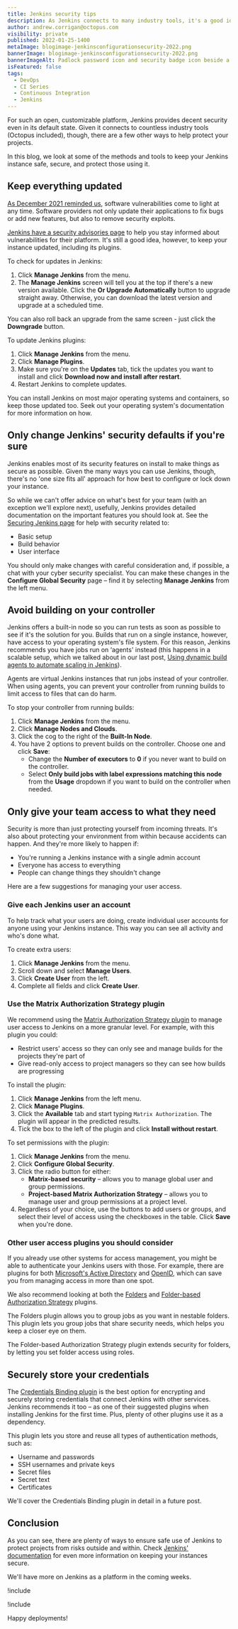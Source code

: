 ```yaml
---
title: Jenkins security tips
description: As Jenkins connects to many industry tools, it's a good idea to keep your instance as secure as possible. Here are our tips to keep your team safe.
author: andrew.corrigan@octopus.com
visibility: private
published: 2022-01-25-1400
metaImage: blogimage-jenkinsconfigurationsecurity-2022.png
bannerImage: blogimage-jenkinsconfigurationsecurity-2022.png
bannerImageAlt: Padlock password icon and security badge icon beside a computer screen with security shield icon on screen.
isFeatured: false
tags:
  - DevOps
  - CI Series
  - Continuous Integration
  - Jenkins
---
```


For such an open, customizable platform, Jenkins provides decent security even in its default state. Given it connects to countless industry tools (Octopus included), though, there are a few other ways to help protect your projects.

In this blog, we look at some of the methods and tools to keep your Jenkins instance safe, secure, and protect those using it.

## Keep everything updated

[As December 2021 reminded us](https://octopus.com/blog/octopus-deploy-log4j-response), software vulnerabilities come to light at any time. Software providers not only update their applications to fix bugs or add new features, but also to remove security exploits.

[Jenkins have a security advisories page](https://www.jenkins.io/security/advisories/) to help you stay informed about vulnerabilities for their platform. It's still a good idea, however, to keep your instance updated, including its plugins.

To check for updates in Jenkins:

1. Click **Manage Jenkins** from the menu.
1. The **Manage Jenkins** screen will tell you at the top if there's a new version available. Click the **Or Upgrade Automatically** button to upgrade straight away. Otherwise, you can download the latest version and upgrade at a scheduled time.

You can also roll back an upgrade from the same screen - just click the **Downgrade** button.

To update Jenkins plugins:

1. Click **Manage Jenkins** from the menu.
1. Click **Manage Plugins**.
1. Make sure you're on the **Updates** tab, tick the updates you want to install and click **Download now and install after restart**.
1. Restart Jenkins to complete updates.

You can install Jenkins on most major operating systems and containers, so keep those updated too. Seek out your operating system's documentation for more information on how.

## Only change Jenkins' security defaults if you're sure

Jenkins enables most of its security features on install to make things as secure as possible. Given the many ways you can use Jenkins, though, there's no 'one size fits all' approach for how best to configure or lock down your instance.

So while we can't offer advice on what's best for your team (with an exception we'll explore next), usefully, Jenkins provides detailed documentation on the important features you should look at. See the [Securing Jenkins page](https://www.jenkins.io/doc/book/security/) for help with security related to:

- Basic setup
- Build behavior
- User interface

You should only make changes with careful consideration and, if possible, a chat with your cyber security specialist. You can make these changes in the **Configure Global Security** page – find it by selecting **Manage Jenkins** from the left menu.

## Avoid building on your controller

Jenkins offers a built-in node so you can run tests as soon as possible to see if it's the solution for you. Builds that run on a single instance, however, have access to your operating system's file system. For this reason, Jenkins recommends you have jobs run on ‘agents' instead (this happens in a scalable setup, which we talked about in our last post, [Using dynamic build agents to automate scaling in Jenkins](https://octopus.com/blog/jenkins-dynamic-build-agents)).

Agents are virtual Jenkins instances that run jobs instead of your controller. When using agents, you can prevent your controller from running builds to limit access to files that can do harm.

To stop your controller from running builds:

1. Click **Manage Jenkins** from the menu.
1. Click **Manage Nodes and Clouds**.
1. Click the cog to the right of the **Built-In Node**.
1. You have 2 options to prevent builds on the controller. Choose one and click **Save**:
   - Change the **Number of executors** to **0** if you never want to build on the controller.
   - Select **Only build jobs with label expressions matching this node** from the **Usage** dropdown if you want to build on the controller when needed.

## Only give your team access to what they need

Security is more than just protecting yourself from incoming threats. It's also about protecting your environment from within because accidents can happen. And they're more likely to happen if:

- You're running a Jenkins instance with a single admin account
- Everyone has access to everything
- People can change things they shouldn't change

Here are a few suggestions for managing your user access.

### Give each Jenkins user an account

To help track what your users are doing, create individual user accounts for anyone using your Jenkins instance. This way you can see all activity and who's done what.

To create extra users:

1. Click **Manage Jenkins** from the menu.
1. Scroll down and select **Manage Users**.
1. Click **Create User** from the left.
1. Complete all fields and click **Create User**.

### Use the Matrix Authorization Strategy plugin

We recommend using the [Matrix Authorization Strategy plugin](https://plugins.jenkins.io/matrix-auth/) to manage user access to Jenkins on a more granular level. For example, with this plugin you could:

- Restrict users' access so they can only see and manage builds for the projects they're part of
- Give read-only access to project managers so they can see how builds are progressing

To install the plugin:

1. Click **Manage Jenkins** from the left menu.
1. Click **Manage Plugins**.
1. Click the **Available** tab and start typing `Matrix Authorization`. The plugin will appear in the predicted results.
1. Tick the box to the left of the plugin and click **Install without restart**.

To set permissions with the plugin:

1. Click **Manage Jenkins** from the menu.
1. Click **Configure Global Security**.
1. Click the radio button for either:
   -	**Matrix-based security** – allows you to manage global user and group permissions.
   -	**Project-based Matrix Authorization Strategy** – allows you to manage user and group permissions at a project level.
1. Regardless of your choice, use the buttons to add users or groups, and select their level of access using the checkboxes in the table. Click **Save** when you're done.

### Other user access plugins you should consider
If you already use other systems for access management, you might be able to authenticate your Jenkins users with those. For example, there are plugins for both [Microsoft's Active Directory](https://plugins.jenkins.io/ui/search?sort=relevance&categories=&labels=&view=Tiles&page=1&query=Active%20Directory) and [OpenID](https://plugins.jenkins.io/ui/search?sort=relevance&categories=&labels=&view=Tiles&page=1&query=OpenID), which can save you from managing access in more than one spot.

We also recommend looking at both the [Folders](https://plugins.jenkins.io/cloudbees-folder/) and [Folder-based Authorization Strategy](https://plugins.jenkins.io/folder-auth/) plugins. 

The Folders plugin allows you to group jobs as you want in nestable folders. This plugin lets you group jobs that share security needs, which helps you keep a closer eye on them. 

The Folder-based Authorization Strategy plugin extends security for folders, by letting you set folder access using roles.

## Securely store your credentials

The [Credentials Binding plugin](https://plugins.jenkins.io/credentials-binding/) is the best option for encrypting and securely storing credentials that connect Jenkins with other services. Jenkins recommends it too – as one of their suggested plugins when installing Jenkins for the first time. Plus, plenty of other plugins use it as a dependency.

This plugin lets you store and reuse all types of authentication methods, such as:

- Username and passwords
- SSH usernames and private keys
- Secret files
- Secret text
- Certificates

We'll cover the Credentials Binding plugin in detail in a future post.

## Conclusion
As you can see, there are plenty of ways to ensure safe use of Jenkins to protect projects from risks outside and within. Check [Jenkins' documentation](https://www.jenkins.io/doc/book/security/) for even more information on keeping your instances secure.

We'll have more on Jenkins as a platform in the coming weeks.

!include <jenkins-webinar-jan-2022>

!include <q1-2022-newsletter-cta>

Happy deployments!